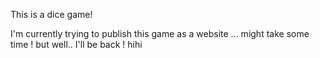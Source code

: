 This is a dice game!

I'm currently trying to publish this game as a website ... might take some time !
but well.. I'll be back ! hihi
